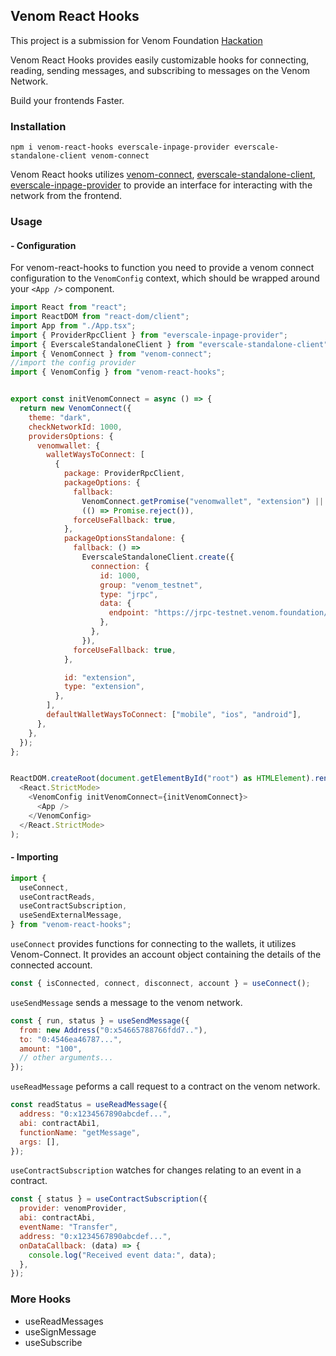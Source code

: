 ## Venom React Hooks

This project is a submission for Venom Foundation [Hackation]("https://hackathon.venom.network/)

Venom React Hooks provides easily customizable hooks for connecting, reading, sending messages, and subscribing to messages on the Venom Network.

Build your frontends Faster.

### Installation

`npm i venom-react-hooks everscale-inpage-provider everscale-standalone-client venom-connect`

Venom React hooks utilizes [venom-connect]("https://github.com/web3sp/venom-connect"), [everscale-standalone-client]("https://github.com/broxus/everscale-standalone-client"), [everscale-inpage-provider]("https://github.com/broxus/everscale-inpage-provider") to provide an interface for interacting with the network from the frontend.

### Usage

#### - Configuration

For venom-react-hooks to function you need to provide a venom connect configuration to the `VenomConfig` context, which should be wrapped around your `<App />` component.

```js
import React from "react";
import ReactDOM from "react-dom/client";
import App from "./App.tsx";
import { ProviderRpcClient } from "everscale-inpage-provider";
import { EverscaleStandaloneClient } from "everscale-standalone-client";
import { VenomConnect } from "venom-connect";
//import the config provider
import { VenomConfig } from "venom-react-hooks";


export const initVenomConnect = async () => {
  return new VenomConnect({
    theme: "dark",
    checkNetworkId: 1000,
    providersOptions: {
      venomwallet: {
        walletWaysToConnect: [
          {
            package: ProviderRpcClient,
            packageOptions: {
              fallback:
                VenomConnect.getPromise("venomwallet", "extension") ||
                (() => Promise.reject()),
              forceUseFallback: true,
            },
            packageOptionsStandalone: {
              fallback: () =>
                EverscaleStandaloneClient.create({
                  connection: {
                    id: 1000,
                    group: "venom_testnet",
                    type: "jrpc",
                    data: {
                      endpoint: "https://jrpc-testnet.venom.foundation/rpc",
                    },
                  },
                }),
              forceUseFallback: true,
            },

            id: "extension",
            type: "extension",
          },
        ],
        defaultWalletWaysToConnect: ["mobile", "ios", "android"],
      },
    },
  });
};


ReactDOM.createRoot(document.getElementById("root") as HTMLElement).render(
  <React.StrictMode>
    <VenomConfig initVenomConnect={initVenomConnect}>
      <App />
    </VenomConfig>
  </React.StrictMode>
);

```

#### - Importing

```js
import {
  useConnect,
  useContractReads,
  useContractSubscription,
  useSendExternalMessage,
} from "venom-react-hooks";
```

`useConnect` provides functions for connecting to the wallets, it utilizes Venom-Connect.
It provides an account object containing the details of the connected account.

```js
const { isConnected, connect, disconnect, account } = useConnect();
```

`useSendMessage` sends a message to the venom network.

```js
const { run, status } = useSendMessage({
  from: new Address("0:x54665788766fdd7.."),
  to: "0:4546ea46787...",
  amount: "100",
  // other arguments...
});
```

`useReadMessage` peforms a call request to a contract on the venom network.

```js
const readStatus = useReadMessage({
  address: "0:x1234567890abcdef...",
  abi: contractAbi1,
  functionName: "getMessage",
  args: [],
});
```

`useContractSubscription` watches for changes relating to an event in a contract.

```js
const { status } = useContractSubscription({
  provider: venomProvider,
  abi: contractAbi,
  eventName: "Transfer",
  address: "0:x1234567890abcdef...",
  onDataCallback: (data) => {
    console.log("Received event data:", data);
  },
});
```

### More Hooks

- useReadMessages
- useSignMessage
- useSubscribe
